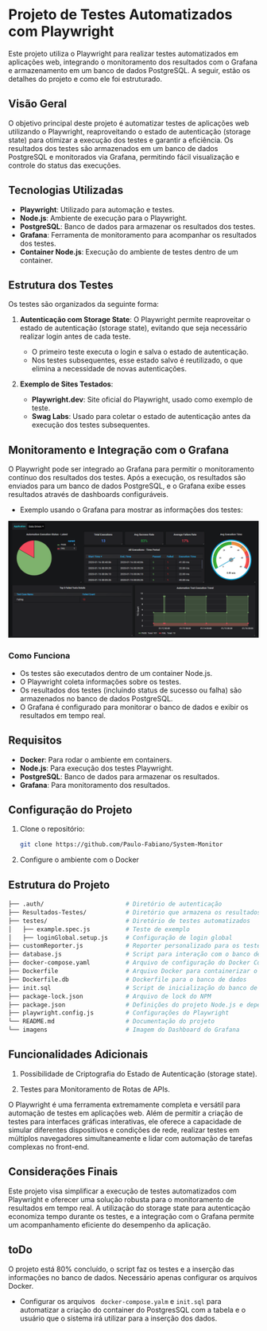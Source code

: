 # Projeto de Testes Automatizados com Playwright

Este projeto utiliza o Playwright para realizar testes automatizados em aplicações web, integrando o monitoramento dos resultados com o Grafana e armazenamento em um banco de dados PostgreSQL. A seguir, estão os detalhes do projeto e como ele foi estruturado.

## Visão Geral

O objetivo principal deste projeto é automatizar testes de aplicações web utilizando o Playwright, reaproveitando o estado de autenticação (storage state) para otimizar a execução dos testes e garantir a eficiência. Os resultados dos testes são armazenados em um banco de dados PostgreSQL e monitorados via Grafana, permitindo fácil visualização e controle do status das execuções.

## Tecnologias Utilizadas

- **Playwright**: Utilizado para automação e testes.
- **Node.js**: Ambiente de execução para o Playwright.
- **PostgreSQL**: Banco de dados para armazenar os resultados dos testes.
- **Grafana**: Ferramenta de monitoramento para acompanhar os resultados dos testes.
- **Container Node.js**: Execução do ambiente de testes dentro de um container.

## Estrutura dos Testes

Os testes são organizados da seguinte forma:

1. **Autenticação com Storage State**: O Playwright permite reaproveitar o estado de autenticação (storage state), evitando que seja necessário realizar login antes de cada teste.
   - O primeiro teste executa o login e salva o estado de autenticação.
   - Nos testes subsequentes, esse estado salvo é reutilizado, o que elimina a necessidade de novas autenticações.

2. **Exemplo de Sites Testados**:
   - **Playwright.dev**: Site oficial do Playwright, usado como exemplo de teste.
   - **Swag Labs**: Usado para coletar o estado de autenticação antes da execução dos testes subsequentes.

## Monitoramento e Integração com o Grafana

O Playwright pode ser integrado ao Grafana para permitir o monitoramento contínuo dos resultados dos testes. Após a execução, os resultados são enviados para um banco de dados PostgreSQL, e o Grafana exibe esses resultados através de dashboards configuráveis.

- Exemplo usando o Grafana para mostrar as informações dos testes:

![System Monitor](./images/image.png)

### Como Funciona

- Os testes são executados dentro de um container Node.js.
- O Playwright coleta informações sobre os testes.
- Os resultados dos testes (incluindo status de sucesso ou falha) são armazenados no banco de dados PostgreSQL.
- O Grafana é configurado para monitorar o banco de dados e exibir os resultados em tempo real.

## Requisitos

- **Docker**: Para rodar o ambiente em containers.
- **Node.js**: Para execução dos testes Playwright.
- **PostgreSQL**: Banco de dados para armazenar os resultados.
- **Grafana**: Para monitoramento dos resultados.

## Configuração do Projeto

1. Clone o repositório:
   ```bash
   git clone https://github.com/Paulo-Fabiano/System-Monitor
   ```

2. Configure o ambiente com o Docker

## Estrutura do Projeto

```bash
├── .auth/                       # Diretório de autenticação
├── Resultados-Testes/           # Diretório que armazena os resultados dos testes
├── testes/                      # Diretório de testes automatizados
│   ├── example.spec.js          # Teste de exemplo
│   ├── loginGlobal.setup.js     # Configuração de login global
├── customReporter.js            # Reporter personalizado para os testes
├── database.js                  # Script para interação com o banco de dados PostgreSQL
├── docker-compose.yaml          # Arquivo de configuração do Docker Compose
├── Dockerfile                   # Arquivo Docker para containerizar o ambiente de testes
├── Dockerfile.db                # Dockerfile para o banco de dados
├── init.sql                     # Script de inicialização do banco de dados
├── package-lock.json            # Arquivo de lock do NPM
├── package.json                 # Definições do projeto Node.js e dependências
├── playwright.config.js         # Configurações do Playwright
└── README.md                    # Documentação do projeto
└── imagens                      # Imagem do Dashboard do Grafana
```
## Funcionalidades Adicionais

1. Possibilidade de Criptografia do Estado de Autenticação (storage state).

2. Testes para Monitoramento de Rotas de APIs.

O Playwright é uma ferramenta extremamente completa e versátil para automação de testes em aplicações web. Além de permitir a criação de testes para interfaces gráficas interativas, ele oferece a capacidade de simular diferentes dispositivos e condições de rede, realizar testes em múltiplos navegadores simultaneamente e lidar com automação de tarefas complexas no front-end.

## Considerações Finais

Este projeto visa simplificar a execução de testes automatizados com Playwright e oferecer uma solução robusta para o monitoramento de resultados em tempo real. A utilização do storage state para autenticação economiza tempo durante os testes, e a integração com o Grafana permite um acompanhamento eficiente do desempenho da aplicação.

## toDo

O projeto está 80% concluído, o script faz os testes e a inserção das informações no banco de dados. Necessário apenas configurar os arquivos Docker.

- Configurar os arquivos ``` docker-compose.yalm``` e ```init.sql``` para automatizar a criação do container do PostgresSQL com a tabela e o usuário que o sistema irá utilizar para a inserção dos dados.